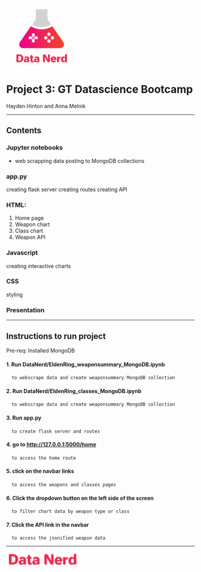![mission_to_mars](DataNerd/static/logo-img.png)

# Project 3: GT Datascience Bootcamp
Hayden Hinton and Anna Melnik

-------------------------------------------------------------------------------------------
## Contents

### Jupyter notebooks
  * web scrapping data
  posting to MongoDB collections
  
### app.py
  creating flask server
  creating routes
  creating API

### HTML:
  1. Home page
  2. Weapon chart
  3. Class chart
  4. Weapon API

### Javascript
  creating interactive charts

### CSS
  styling

### Presentation

-------------------------------------------------------------------------------------------
## Instructions to run project

Pre-req: Installed MongoDB

#### 1. Run DataNerd/EldenRing_weaponsummary_MongoDB.ipynb
      to webscrape data and create weaponsummary MongoDB collection
      
#### 2. Run DataNerd/EldenRing_classes_MongoDB.ipynb
      to webscrape data and create weaponsummary MongoDB collection
       
#### 3. Run app.py
      to create flask server and routes
      
#### 4. go to http://127.0.0.1:5000/home
      to access the home route
#### 5. click on the navbar links
      to access the weapons and classes pages
      
#### 6. Click the dropdown button on the left side of the screen
      to filter chart data by weapon type or class

#### 7. Click the API link in the navbar
      to access the jsonified weapon data


-------------------------------------------------------------------------------------------
![mission_to_mars](DataNerd/static/logo-text.png)
